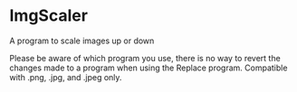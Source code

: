 # ImgScaler
A program to scale images up or down

Please be aware of which program you use, there is no way to revert the changes made to a program when using the Replace program. Compatible with .png, .jpg, and .jpeg only.
